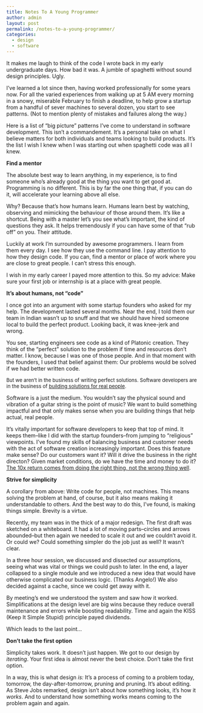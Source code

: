 ```yaml
---
title: Notes To A Young Programmer
author: admin
layout: post
permalink: /notes-to-a-young-programmer/
categories:
  - design
  - software
---
```

It makes me laugh to think of the code I wrote back in my early undergraduate days. How bad it was. A jumble of spaghetti without sound design principles. Ugly.

I&#8217;ve learned a lot since then, having worked professionally for some years now. For all the varied experiences from walking up at 5 AM every morning in a snowy, miserable February to finish a deadline, to help grow a startup from a handful of sever machines to several dozen, you start to see patterns. (Not to mention plenty of mistakes and failures along the way.)

Here is a list of &#8220;big picture&#8221; patterns I&#8217;ve come to understand in software development. This isn&#8217;t a commandement. It&#8217;s a personal take on what I believe matters for both individuals and teams looking to build products. It&#8217;s the list I wish I knew when I was starting out when spaghetti code was all I knew.

**Find a mentor**

The absolute best way to learn anything, in my experience, is to find someone who&#8217;s already good at the thing you want to get good at. Programming is no different. This is by far the one thing that, if you can do it, will accelerate your learning above all else.

Why? Because that&#8217;s how humans learn. Humans learn best by watching, observing and mimicking the behaviour of those around them. It&#8217;s like a shortcut. Being with a master let&#8217;s you see what&#8217;s important, the kind of questions they ask. It helps tremendously if you can have some of that &#8220;rub off&#8221; on you. Their attitude.

Luckily at work I&#8217;m surrounded by awesome programmers. I learn from them every day. I see how they use the command line. I pay attention to how they design code. If you can, find a mentor or place of work where you are close to great people. I can&#8217;t stress this enough.

I wish in my early career I payed more attention to this. So my advice: Make sure your first job or internship is at a place with great people.

**It&#8217;s about humans, not &#8220;code&#8221;**

I once got into an argument with some startup founders who asked for my help. The development lasted several months. Near the end, I told them our team in Indian wasn&#8217;t up to snuff and that we should have hired someone local to build the perfect product. Looking back, it was knee-jerk and wrong.

You see, starting engineers see code as a kind of Platonic creation. They think of the &#8220;perfect&#8221; solution to the problem if time and resources don&#8217;t matter. I know, because I was one of those people. And in that moment with the founders, I used that belief against them: Our problems would be solved if we had better written code.

<span style="font-size: 13px;">But we aren&#8217;t in the business of writing perfect solutions. Software developers are in the business of </span><a style="font-size: 13px;" href="http://www.codinghorror.com/blog/2007/09/can-your-team-pass-the-elevator-test.html">building solutions for real people</a><span style="font-size: 13px;">. </span>

Software is a just the medium. You wouldn&#8217;t say the physical sound and vibration of a guitar string is the point of music? We want to build something impactful and that only makes sense when you are building things that help actual, real people.

It&#8217;s vitally important for software developers to keep that top of mind. It keeps them&#8211;like I did with the startup founders&#8211;from jumping to &#8220;religious&#8221; viewpoints. I&#8217;ve found my skills of balancing business and customer needs with the act of software creation increasingly important. Does this feature make sense? Do our customers want it? Will it drive the business in the right directon? Given market conditions, do we have the time and money to do it? [The 10x return comes from doing the right thing, not the wrong thing well][1].

**Strive for simplicity**

A corollary from above: Write code for people, not machines. This means solving the problem at hand, of course, but it also means making it understandable to others. And the best way to do this, I&#8217;ve found, is making things simple. Brevity is a virtue.

Recently, my team was in the thick of a major redesign. The first draft was sketched on a whiteboard. It had a lot of moving parts&#8211;circles and arrows abounded&#8211;but then again we needed to scale it out and we couldn&#8217;t avoid it. Or could we? Could something simpler do the job just as well? It wasn&#8217;t clear.

In a three hour session, we discussed and dissected our assumptions, seeing what was vital or things we could push to later. In the end, a layer collapsed to a single module and we introduced a new idea that would have otherwise complicated our business logic. (Thanks Angelo!) We also decided against a cache, since we could get away with it.

By meeting&#8217;s end we understood the system and saw how it worked. Simplifications at the design level are big wins because they reduce overall maintenance and errors while boosting readability. Time and again the KISS (Keep It Simple Stupid) principle payed dividends.

Which leads to the last point&#8230;

**Don&#8217;t take the first option**

Simplicity takes work. It doesn&#8217;t just happen. We got to our design by *iterating*. Your first idea is almost never the best choice. Don&#8217;t take the first option.

In a way, this is what design *is:* It&#8217;s a process of coming to a problem today, tomorrow, the day-after-tomorrow, pruning and pruning. It&#8217;s about editing. As Steve Jobs remarked, design isn&#8217;t about how something looks, it&#8217;s how it *works*. And to understand how something works means coming to the problem again and again.

 [1]: http://www.wired.com/business/2013/01/ff-qa-larry-page/all/